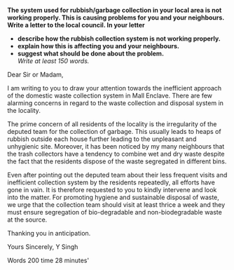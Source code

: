**The system used for rubbish/garbage collection in your local area is not working properly. This is causing problems for you and your neighbours.**  
**Write a letter to the local council. In your letter**  
- **describe how the rubbish collection system is not working properly.**
- **explain how this is affecting you and your neighbours.**
- **suggest what should be done about the problem.**  
*Write at least 150 words.*  


Dear Sir or Madam,

I am writing to you to draw your attention towards the inefficient approach of the domestic waste collection system in Mall Enclave. There are few alarming concerns in regard to the waste collection and disposal system in the locality.

The prime concern of all residents of the locality is the irregularity of the deputed team for the collection of garbage. This usually leads to heaps of rubbish outside each house further leading to the unpleasant and unhygienic site. Moreover, it has been noticed by my many neighbours that the trash collectors have a tendency to combine wet and dry waste despite the fact that the residents dispose of the waste segregated in different bins.

Even after pointing out the deputed team about their less frequent visits and inefficient collection system by the residents repeatedly, all efforts have gone in vain. It is therefore requested to you to kindly intervene and look into the matter. For promoting hygiene and sustainable disposal of waste, we urge that the collection team should visit at least thrice a week and they must ensure segregation of bio-degradable and non-biodegradable waste at the source.

Thanking you in anticipation.

Yours Sincerely,
Y Singh

Words 200 time 28 minutes'
